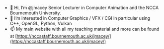 - 👋 Hi, I’m @jmacey Senior Lecturer in Computer Animation and the NCCA Bournemouth University.
- 👀 I’m interested in Computer Graphics / VFX / CGI in particular using C++, OpenGL, Python, Vulkan
- 📫 My main website with all my teaching material and more can be found at [https://nccastaff.bournemouth.ac.uk/jmacey/](https://nccastaff.bournemouth.ac.uk/jmacey/)

<!---
jmacey/jmacey is a ✨ special ✨ repository because its `README.md` (this file) appears on your GitHub profile.
You can click the Preview link to take a look at your changes.
--->
